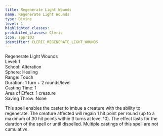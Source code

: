 ```yaml
---
title: Regenerate Light Wounds
name: Regenerate Light Wounds
type: Divine
level: 1
highlighted_classes: 
prohibited_classes: Cleric
icon: sppr103
identifier: CLERIC_REGENERATE_LIGHT_WOUNDS
---
```

Regenerate Light Wounds  
Level: 1  
School: Alteration  
Sphere: Healing  
Range: Touch  
Duration: 1 turn + 2 rounds/level  
Casting Time: 1  
Area of Effect: 1 creature  
Saving Throw: None  
  
This spell enables the caster to imbue a creature with the ability to regenerate. The creature affected will regain 1 hit point per round (up to a maximum of 30 hit points within 3 turns at level 10). The effect lasts for the duration of the spell or until dispelled. Multiple castings of this spell are not cumulative.  
